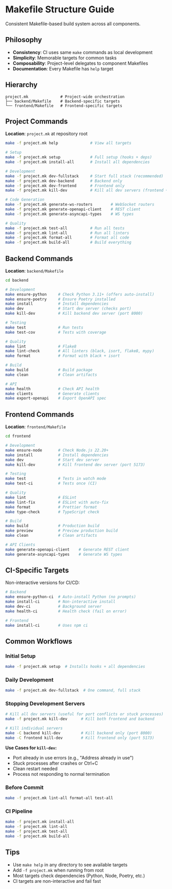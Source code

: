 # Makefile Structure Guide

Consistent Makefile-based build system across all components.

## Philosophy

- **Consistency**: CI uses same `make` commands as local development
- **Simplicity**: Memorable targets for common tasks
- **Composability**: Project-level delegates to component Makefiles
- **Documentation**: Every Makefile has `help` target

## Hierarchy

```
project.mk              # Project-wide orchestration
├── backend/Makefile    # Backend-specific targets
└── frontend/Makefile   # Frontend-specific targets
```

## Project Commands

**Location**: `project.mk` at repository root

```bash
make -f project.mk help              # View all targets

# Setup
make -f project.mk setup             # Full setup (hooks + deps)
make -f project.mk install-all       # Install all dependencies

# Development
make -f project.mk dev-fullstack     # Start full stack (recommended)
make -f project.mk dev-backend       # Backend only
make -f project.mk dev-frontend      # Frontend only
make -f project.mk kill-dev          # Kill all dev servers (frontend + backend)

# Code Generation
make -f project.mk generate-ws-routers        # WebSocket routers
make -f project.mk generate-openapi-client    # REST client
make -f project.mk generate-asyncapi-types    # WS types

# Quality
make -f project.mk test-all          # Run all tests
make -f project.mk lint-all          # Run all linters
make -f project.mk format-all        # Format all code
make -f project.mk build-all         # Build everything
```

## Backend Commands

**Location**: `backend/Makefile`

```bash
cd backend

# Development
make ensure-python     # Check Python 3.11+ (offers auto-install)
make ensure-poetry     # Ensure Poetry installed
make install           # Install dependencies
make dev               # Start dev server (checks port)
make kill-dev          # Kill backend dev server (port 8000)

# Testing
make test              # Run tests
make test-cov          # Tests with coverage

# Quality
make lint              # Flake8
make lint-check        # All linters (black, isort, flake8, mypy)
make format            # Format with black + isort

# Build
make build             # Build package
make clean             # Clean artifacts

# API
make health            # Check API health
make clients           # Generate clients
make export-openapi    # Export OpenAPI spec
```

## Frontend Commands

**Location**: `frontend/Makefile`

```bash
cd frontend

# Development
make ensure-node       # Check Node.js 22.20+
make install           # Install dependencies
make dev               # Start dev server
make kill-dev          # Kill frontend dev server (port 5173)

# Testing
make test              # Tests in watch mode
make test-ci           # Tests once (CI)

# Quality
make lint              # ESLint
make lint-fix          # ESLint with auto-fix
make format            # Prettier format
make type-check        # TypeScript check

# Build
make build             # Production build
make preview           # Preview production build
make clean             # Clean artifacts

# API Clients
make generate-openapi-client    # Generate REST client
make generate-asyncapi-types    # Generate WS types
```

## CI-Specific Targets

Non-interactive versions for CI/CD:

```bash
# Backend
make ensure-python-ci  # Auto-install Python (no prompts)
make install-ci        # Non-interactive install
make dev-ci            # Background server
make health-ci         # Health check (fail on error)

# Frontend
make install-ci        # Uses npm ci
```

## Common Workflows

### Initial Setup
```bash
make -f project.mk setup  # Installs hooks + all dependencies
```

### Daily Development
```bash
make -f project.mk dev-fullstack  # One command, full stack
```

### Stopping Development Servers
```bash
# Kill all dev servers (useful for port conflicts or stuck processes)
make -f project.mk kill-dev      # Kill both frontend and backend

# Kill individual servers
make -C backend kill-dev         # Kill backend only (port 8000)
make -C frontend kill-dev        # Kill frontend only (port 5173)
```

**Use Cases for `kill-dev`:**
- Port already in use errors (e.g., "Address already in use")
- Stuck processes after crashes or Ctrl+C
- Clean restart needed
- Process not responding to normal termination

### Before Commit
```bash
make -f project.mk lint-all format-all test-all
```

### CI Pipeline
```bash
make -f project.mk install-all
make -f project.mk lint-all
make -f project.mk test-all
make -f project.mk build-all
```

## Tips

- Use `make help` in any directory to see available targets
- Add `-f project.mk` when running from root
- Most targets check dependencies (Python, Node, Poetry, etc.)
- CI targets are non-interactive and fail fast
